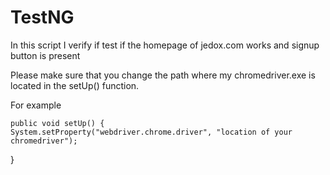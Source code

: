 # TestNG
In this script I verify if test if the homepage of jedox.com works and signup button is present

Please make sure that you change the path where my chromedriver.exe is located in the setUp() function.

For example 

	public void setUp() {		
	System.setProperty("webdriver.chrome.driver", "location of your chromedriver");
}
